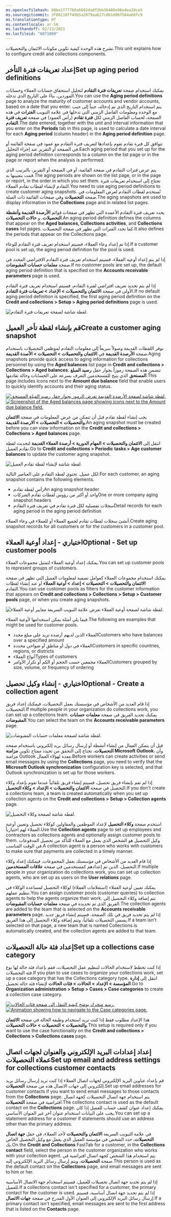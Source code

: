 ```yaml
---
ms.openlocfilehash: 68be1f77760a6602dadf3bb36408e96e4ea28ce5
ms.sourcegitcommit: 3f08118ff49b5a2079aa627c8b1d967564a68fc9
ms.translationtype: HT
ms.contentlocale: ar-SA
ms.lasthandoff: 02/13/2021
ms.locfileid: "6071069"
---
```

<span data-ttu-id="2cc33-101">تشرح هذه الوحدة كيفية تكوين مكونات الائتمان والتحصيلات.</span><span class="sxs-lookup"><span data-stu-id="2cc33-101">This unit explains how to configure credit and collections components.</span></span>

## <a name="set-up-aging-period-definitions"></a><span data-ttu-id="2cc33-102">إعداد تعريفات فترة التأخر</span><span class="sxs-lookup"><span data-stu-id="2cc33-102">Set up aging period definitions</span></span> 
 
<span data-ttu-id="2cc33-103">يمكنك استخدام صفحة **تعريفات فترة التقادم** لتحليل استحقاق حسابات العملاء وحسابات الموردين، بناءً على التاريخ الذي تدخله.</span><span class="sxs-lookup"><span data-stu-id="2cc33-103">You can use the **Aging period definitions** page to analyze the maturity of customer accounts and vendor accounts, based on a date that you enter.</span></span> <span data-ttu-id="2cc33-104">يتم استخدام التاريخ الذي تم إدخاله، جنباً إلى جنب مع الوحدة ومعلومات الفاصل الزمني التي تدخلها في علامة التبويب **الفترات** في هذه الصفحة، لحساب الفاصل الزمني لكل **فترة تقادم** (رأس العمود) في صفحة **تعريف فترة التقادم**.</span><span class="sxs-lookup"><span data-stu-id="2cc33-104">The date entered, together with the unit and interval information that you enter on the **Periods** tab in this page, is used to calculate a date interval for each **Aging period** (column header) in the **Aging period definition** page.</span></span>

<span data-ttu-id="2cc33-105">تتوافق كل فترة تقادم تقوم بإعدادها لتعريف فترة التقادم مع عمود في صفحة القائمة أو في الصفحة أو التقرير عند إجراء التحليل.</span><span class="sxs-lookup"><span data-stu-id="2cc33-105">Each aging period that you set up for the aging period definition corresponds to a column on the list page or in the page or report when the analysis is performed.</span></span>

<span data-ttu-id="2cc33-106">يتم عرض فترات التقادم في صفحة القائمة، أو في الصفحة أو التقرير، بالترتيب الذي قمت بتعيينها به.</span><span class="sxs-lookup"><span data-stu-id="2cc33-106">The aging periods are shown on the list page, or in the page or report, in the order in which you set them.</span></span> <span data-ttu-id="2cc33-107">تحتاج إلى استخدام تعريفات فترة التقادم لإنشاء لقطات تقادم العملاء.</span><span class="sxs-lookup"><span data-stu-id="2cc33-107">You need to use aging period definitions to create customer aging snapshots.</span></span> <span data-ttu-id="2cc33-108">تُستخدم لقطات التقادم لعرض المعلومات في صفحة **التحصيلات** وفي صفحات القائمة ذات الصلة.</span><span class="sxs-lookup"><span data-stu-id="2cc33-108">The aging snapshots are used to display information in the **Collections** page and in related list pages.</span></span>

<span data-ttu-id="2cc33-109">يحدد تعريف فترة التقادم الأعمدة التي تظهر في صفحات قوائم **الأرصدة القديمة وأنشطة التحصيلات**، و **حالات التحصيلات**.</span><span class="sxs-lookup"><span data-stu-id="2cc33-109">An aging period definition defines the columns that appear on the **Aged balances, Collections activities**, and **Collections cases** list pages.</span></span> <span data-ttu-id="2cc33-110">كما تحدد الفترات التي تظهر في صفحة التحصيلات.</span><span class="sxs-lookup"><span data-stu-id="2cc33-110">It also defines the periods that appear on the Collections page.</span></span> 

<span data-ttu-id="2cc33-111">إذا تم إعداد وعاء العملاء، فسيتم استخدام تعريف فترة التقادم للوعاء.</span><span class="sxs-lookup"><span data-stu-id="2cc33-111">If a customer pool is set up, the aging period definition for the pool is used.</span></span> 

<span data-ttu-id="2cc33-112">إذا لم يتم إعداد أوعية العملاء، فسيتم استخدام تعريف فترة التقادم الافتراضي المحدد في صفحة **معلمات حسابات المقبوضات**.</span><span class="sxs-lookup"><span data-stu-id="2cc33-112">If no customer pools are set up, the default aging period definition that is specified on the **Accounts receivable parameters** page is used.</span></span> 

<span data-ttu-id="2cc33-113">إذا لم يتم تحديد تعريف افتراضي لفترة التقادم، فسيتم استخدام تعريف فترة التقادم الأولى في صفحة **الائتمان والتحصيلات > الإعداد > تعريفات فترة التقادم**.</span><span class="sxs-lookup"><span data-stu-id="2cc33-113">If no default aging period definition is specified, the first aging period definition on the **Credit and collections > Setup > Aging period definitions** page is used.</span></span>
 
![لقطة شاشة لصفحة تعريفات فترة التقادم.](../media/aging-period-definition.png)

## <a name="create-a-customer-aging-snapshot"></a><span data-ttu-id="2cc33-115">قم بإنشاء لقطة تأخر العميل</span><span class="sxs-lookup"><span data-stu-id="2cc33-115">Create a customer aging snapshot</span></span> 

<span data-ttu-id="2cc33-116">توفر اللقطات القديمة وصولاً سريعاً إلى معلومات التقادم لموظفي التحصيلات باستخدام صفحة **الأرصدة القديمة** في **الائتمان والتحصيلات > التحصيلات > الأصدة القديمة**.</span><span class="sxs-lookup"><span data-stu-id="2cc33-116">Aging snapshots provide quick access to aging information for collections personnel by using the **Aged balances** list page in **Credit and collections >  Collections > Aged balances**.</span></span> <span data-ttu-id="2cc33-117">تتضمن هذه الصفحة رموزاً بجوار حقل **رصيد المبلغ المستحق** الذي يتيح للمستخدمين التعرف بسرعة على الحسابات وحالة تقادمها.</span><span class="sxs-lookup"><span data-stu-id="2cc33-117">This page includes icons next to the **Amount due balance** field that enable users to quickly identify accounts and their aging status.</span></span>

<span data-ttu-id="2cc33-118">[![لقطة شاشة لصفحة الأرصدة القديمة تعرض الرموز بجوار حقل رصيد المبلغ المستحق.](../media/aged-balances.png)](../media/aged-balances.png#lightbox)</span><span class="sxs-lookup"><span data-stu-id="2cc33-118">[![Screenshot of the Aged balances page showing icons next to the Amount due balance field.](../media/aged-balances.png)](../media/aged-balances.png#lightbox)</span></span>


<span data-ttu-id="2cc33-119">يجب إنشاء لقطة تقادم قبل أن تتمكن من عرض المعلومات في صفحة **الائتمان والتحصيلات > التحصيلات > الارصدة القديمة**.</span><span class="sxs-lookup"><span data-stu-id="2cc33-119">An aging snapshot must be created before you can view information on the **Credit and collections > Collections > Aged balances** page.</span></span>

<span data-ttu-id="2cc33-120">انتقل إلى **الائتمان والتحصيلات > المهام الدورية > أرصدة العملاء القديمة** لتحديث لقطة تقادم العميل.</span><span class="sxs-lookup"><span data-stu-id="2cc33-120">Go to **Credit and collections > Periodic tasks > Age customer balances** to update the customer aging snapshot.</span></span>
 
![لقطة شاشة لإنشاء لقطة تقادم العميل.](../media/aging-snapshot.png)

<span data-ttu-id="2cc33-122">لكل عميل، تحتوي لقطة التقادم على العناصر التالية.</span><span class="sxs-lookup"><span data-stu-id="2cc33-122">For each customer, an aging snapshot contains the following elements.</span></span>

- <span data-ttu-id="2cc33-123">رأس لقطة تقادم</span><span class="sxs-lookup"><span data-stu-id="2cc33-123">An aging snapshot header</span></span>
- <span data-ttu-id="2cc33-124">واحد أو أكثر من رؤوس لقطات تقادم الشركات</span><span class="sxs-lookup"><span data-stu-id="2cc33-124">One or more company aging snapshot headers</span></span>
- <span data-ttu-id="2cc33-125">سجلات تفصيلية لكل فترة تقادم في تعريف فترة التقادم</span><span class="sxs-lookup"><span data-stu-id="2cc33-125">Detail records for each aging period in the aging period definition</span></span>

<span data-ttu-id="2cc33-126">أنشئ سجلات لقطات تقادم لجميع العملاء أو للعملاء في وعاء العملاء.</span><span class="sxs-lookup"><span data-stu-id="2cc33-126">Create aging snapshot records for all customers or for the customers in a customer pool.</span></span>
 
## <a name="optional---set-up-customer-pools"></a><span data-ttu-id="2cc33-127">اختياري - إعداد أوعية العملاء</span><span class="sxs-lookup"><span data-stu-id="2cc33-127">Optional - Set up customer pools</span></span> 

<span data-ttu-id="2cc33-128">يمكنك إعداد أوعية العملاء لتمثيل مجموعات العملاء.</span><span class="sxs-lookup"><span data-stu-id="2cc33-128">You can set up customer pools to represent groups of customers.</span></span> 

<span data-ttu-id="2cc33-129">يمكنك استخدام مجموعات العملاء كعوامل تصفية لمعلومات العميل التي تظهر في صفحة **الائتمان والتحصيلات > التحصيلات > إعداد > أوعية العملاء** أو عند إنشاء لقطات التقادم.</span><span class="sxs-lookup"><span data-stu-id="2cc33-129">You can use customer pools as filters for the customer information that appears on **Credit and collections > Collections > Setup > Customer pools** page, or when you create aging snapshots.</span></span>
  
![لقطة شاشة لصفحة أوعية العملاء تعرض علامة التبويب السريعة معايير أوعية العملاء.](../media/customer-pools.png)

<span data-ttu-id="2cc33-131">فيما يلي أمثلة يمكن استخدامها لأوعية العملاء.</span><span class="sxs-lookup"><span data-stu-id="2cc33-131">The following are examples that might be used for customer pools.</span></span>

- <span data-ttu-id="2cc33-132">العملاء الذين لديهم أرصدة تزيد على مبلغ محدد</span><span class="sxs-lookup"><span data-stu-id="2cc33-132">Customers who have balances over a specified amount</span></span>
- <span data-ttu-id="2cc33-133">العملاء في دول أو مناطق أو ضواحي محددة</span><span class="sxs-lookup"><span data-stu-id="2cc33-133">Customers in specific countries, regions, or districts</span></span>
- <span data-ttu-id="2cc33-134">أنواع العملاء</span><span class="sxs-lookup"><span data-stu-id="2cc33-134">Types of customers</span></span>
- <span data-ttu-id="2cc33-135">العملاء مجمعين حسب الحجم أو الكم أو تكرار الأوامر</span><span class="sxs-lookup"><span data-stu-id="2cc33-135">Customers grouped by size, volume, or frequency of ordering</span></span>
 
## <a name="optional----create-a-collection-agent"></a><span data-ttu-id="2cc33-136">اختياري - إنشاء وكيل تحصيل</span><span class="sxs-lookup"><span data-stu-id="2cc33-136">Optional -  Create a collection agent</span></span> 

<span data-ttu-id="2cc33-137">إذا قام العديد من الأشخاص في مؤسستك بعمل التحصيلات، فيمكنك إعداد فريق التحصيلات.</span><span class="sxs-lookup"><span data-stu-id="2cc33-137">If multiple people in your organization do collections work, you can set up a collections team.</span></span> <span data-ttu-id="2cc33-138">يمكنك تحديد الفريق في صفحة **معلمات حسابات المقبوضات**.</span><span class="sxs-lookup"><span data-stu-id="2cc33-138">You can select the team on the **Accounts receivable parameters** page.</span></span> 
 
![لقطة شاشة لصفحة معلمات حسابات المقبوضات.](../media/ar-parameters.png)

<span data-ttu-id="2cc33-140">قبل أن يتمكن العمال من إنشاء أنشطة أو إرسال رسائل بريد إلكتروني باستخدام صفحة **التحصيلات**، تحتاج إلى التحقق من تحيدد مفتاح تكوين **مزامنة Microsoft Outlook**، وأن مزامنة Outlook معدة لهؤلاء العمال.</span><span class="sxs-lookup"><span data-stu-id="2cc33-140">Before workers can create activities or send email messages by using the **Collections** page, you need to verify that the **Microsoft Outlook synchronization** configuration key is selected, and that Outlook synchronization is set up for those workers.</span></span>

<span data-ttu-id="2cc33-141">إذا لم تقم بإنشاء فريق تحصيل، فسيتم إنشاء فريق تلقائياً عندما تقوم بإعداد وكلاء التحصيل في صفحة **الائتمان والتحصيلات > الإعداد > وكلاء التحصيل**.</span><span class="sxs-lookup"><span data-stu-id="2cc33-141">If you don't create a collections team, a team is created automatically when you set up collection agents on the **Credit and collections > Setup > Collection agents** page.</span></span>
  
![لقطة شاشة لصفحة وكلاء التحصيل.](../media/collection-agents.png)

<span data-ttu-id="2cc33-143">استخدم صفحة **وكلاء التحصيل** لإعداد الموظفين والمقاولين كوكلاء تحصيل وتعيين أوعية العملاء لهم اختيارياً.</span><span class="sxs-lookup"><span data-stu-id="2cc33-143">Use the **Collection agents** page to set up employees and contractors as collections agents and optionally assign customer pools to them.</span></span> <span data-ttu-id="2cc33-144">وكيل التحصيل هو الشخص الذي يعمل مع العملاء للتأكد من تحصيل المدفوعات في الوقت المناسب.</span><span class="sxs-lookup"><span data-stu-id="2cc33-144">A collection agent is a person who works with customers to make sure that payments are collected in a timely manner.</span></span>

<span data-ttu-id="2cc33-145">إذا قام العديد من الأشخاص في مؤسستك بعمل المجموعات، فيمكنك إعداد وكلاء التحصيل، الذين تم إعدادهم كمستخدمين في صفحة **علاقات المستخدمين**.</span><span class="sxs-lookup"><span data-stu-id="2cc33-145">If multiple people in your organization do collections work, you can set up collection agents, who are set up as users on the **User relations** page.</span></span> 

<span data-ttu-id="2cc33-146">يمكنك تعيين أوعية العملاء (استعلامات العملاء) لوكلاء التحصيل لمساعدة الوكلاء في تنظيم عملهم.</span><span class="sxs-lookup"><span data-stu-id="2cc33-146">You can assign customer pools (customer queries) to collection agents to help the agents organize their work.</span></span> <span data-ttu-id="2cc33-147">تتم إضافة وكلاء التحصيل إلى الفريق الذي تم تحديده في صفحة **معلمات حسابات المقبوضات**.</span><span class="sxs-lookup"><span data-stu-id="2cc33-147">The collection agents are added to the team that is selected on the **Accounts receivable parameters** page.</span></span> <span data-ttu-id="2cc33-148">إذا لم يتم تحديد فريق في تلك الصفحة، فسيتم إنشاء فريق جديد يسمى التحصيلات تلقائياً، وتتم إضافة وكلاء التحصيل إلى هذا الفريق.</span><span class="sxs-lookup"><span data-stu-id="2cc33-148">If a team isn't selected on that page, a new team that is named Collections is automatically created, and the collection agents are added to that team.</span></span>

## <a name="set-up-a-collections-case-category"></a><span data-ttu-id="2cc33-149">إعداد فئة حالة التحصيلات</span><span class="sxs-lookup"><span data-stu-id="2cc33-149">Set up a collections case category</span></span> 

<span data-ttu-id="2cc33-150">إذا كنت تخطط لاستخدام الحالات لتنظيم عمل التحصيلات، فقم بإعداد فئة حالة لها نوع فئة التحصيلات.</span><span class="sxs-lookup"><span data-stu-id="2cc33-150">If you plan to use cases to organize your collections work, set up a case category that has the Collections category type.</span></span> <span data-ttu-id="2cc33-151">انتقل إلى **إدارة المؤسسة > الإعداد > الحالات > فئات الحالات** لإنشاء فئة حالة تحصيل.</span><span class="sxs-lookup"><span data-stu-id="2cc33-151">Go to **Organization administration > Setup > Cases > Case categories** to create a collection case category.</span></span>
  
<span data-ttu-id="2cc33-152">[![رسم متحرك يوضح كيفية التنقل إلى صفحة فئات الحالات.](../media/case-category.gif)](../media/case-category.gif#lightbox)</span><span class="sxs-lookup"><span data-stu-id="2cc33-152">[![Animation showing how to navigate to the Case categories page.](../media/case-category.gif)](../media/case-category.gif#lightbox)</span></span>

<span data-ttu-id="2cc33-153">هذا الإعداد مطلوب فقط إذا كنت تريد استخدام وظيفة الحالة في صفحة **الائتمان والتحصيلات > التحصيلات > حالات التحصيلات**.</span><span class="sxs-lookup"><span data-stu-id="2cc33-153">This setup is required only if you want to use the case functionality on the **Credit and collections > Collections > Collections cases** page.</span></span>

## <a name="set-up-email-and-address-settings-for-collections-customer-contacts"></a><span data-ttu-id="2cc33-154">إعداد إعدادات البريد الإلكتروني والعنوان لجهات اتصال عملاء التحصيلات</span><span class="sxs-lookup"><span data-stu-id="2cc33-154">Set up email and address settings for collections customer contacts</span></span> 

<span data-ttu-id="2cc33-155">قم بإعداد عناوين البريد الإلكتروني لجهات اتصال العملاء إذا كنت تريد إرسال رسائل بريد إلكتروني إلى جهات الاتصال هذه من صفحة **التحصيلات**.</span><span class="sxs-lookup"><span data-stu-id="2cc33-155">Set up email addresses for customer contacts if you want to send email messages to those contacts from the **Collections** page.</span></span> <span data-ttu-id="2cc33-156">يتم استخدام جهة اتصال التحصيلات كجهة اتصال افتراضية في صفحة **التحصيلات**.</span><span class="sxs-lookup"><span data-stu-id="2cc33-156">The collections contact is used as the default contact on the **Collections** page.</span></span> <span data-ttu-id="2cc33-157">يمكنك إعداد عنوان كشف حساب للعميل إذا كان يجب على البيانات استخدام عنوان آخر غير العنوان الأساسي.</span><span class="sxs-lookup"><span data-stu-id="2cc33-157">You can set up a statement address for a customer if statements should use an address other than the primary address.</span></span>

<span data-ttu-id="2cc33-158">في علامة التبويب السريعة **الائتمان والتحصيلات** لأحد العملاء، في حقل **جهة اتصال التحصيلات**، حدد الشخص في مؤسسة العميل الذي يعمل مع وكيل التحصيل الخاص بك.</span><span class="sxs-lookup"><span data-stu-id="2cc33-158">On the **Credit and Collections** FastTab for a customer, in the **Collections contact** field, select the person in the customer organization who works with your collection agent.</span></span> <span data-ttu-id="2cc33-159">يتم استخدام هذا الشخص كجهة اتصال افتراضية في صفحة **التحصيلات**، ويتم إرسال رسائل البريد الإلكتروني إليه.</span><span class="sxs-lookup"><span data-stu-id="2cc33-159">This person is used as the default contact on the **Collections** page, and email messages are sent to him or her.</span></span>

<span data-ttu-id="2cc33-160">إذا لم يتم تحديد جهة اتصال تحصيلات للعميل، فسيتم استخدام جهة الاتصال الأساسية للعميل.</span><span class="sxs-lookup"><span data-stu-id="2cc33-160">If a collections contact isn't specified for a customer, the primary contact for the customer is used.</span></span> <span data-ttu-id="2cc33-161">إذا لم يتم تحديد جهة اتصال أساسية، فسيتم إرسال رسائل البريد الإلكتروني إلى العنوان الأول المدرج في صفحة **جهات الاتصال**.</span><span class="sxs-lookup"><span data-stu-id="2cc33-161">If a primary contact isn't specified, email messages are sent to the first address that is listed on the **Contacts** page.</span></span>


